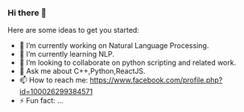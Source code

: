 ### Hi there 👋

Here are some ideas to get you started:

- 🔭 I’m currently working on Natural Language Processing.
- 🌱 I’m currently learning NLP.
- 👯 I’m looking to collaborate on python scripting and related work.
- 💬 Ask me about C++,Python,ReactJS.
- 📫 How to reach me: https://www.facebook.com/profile.php?id=100026299384571
- ⚡ Fun fact: ...
